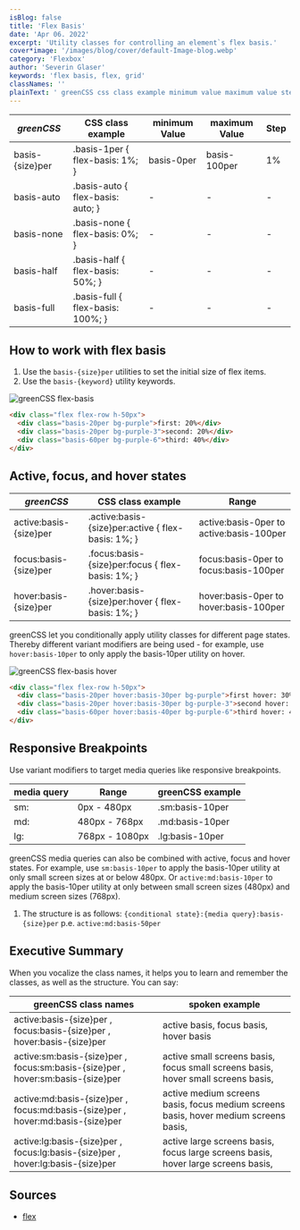 ```yaml
---
isBlog: false
title: 'Flex Basis'
date: 'Apr 06. 2022'
excerpt: 'Utility classes for controlling an element`s flex basis.'
cover*image: '/images/blog/cover/default-Image-blog.webp'
category: 'Flexbox'
author: 'Severin Glaser'
keywords: 'flex basis, flex, grid'
classNames: ''
plainText: ' greenCSS css class example minimum value maximum value step basis size per basis-1per flex-basis: 1%; basis-0per basis-100per 1% basis-auto basis-auto flex-basis: auto; basis-none basis-none flex-basis: 0%; basis-half basis-half flex-basis: 50%; basis-full basis-full flex-basis: 100%; how to work with flex basis 1 use the `basis size per` utilities to set the initial size of flex items 2 use the `basis keyword ` utility keywords ! greenCSS flex-basis images docs flex flex-basis webp?style=centerme  active focus and hover states greenCSS css class example range active:basis size per active :basis size per:active flex-basis: 1%; active:basis-0per to active:basis-100per focus:basis size per focus :basis size per:focus flex-basis: 1%; focus:basis-0per to focus:basis-100per hover:basis size per hover :basis size per:hover flex-basis: 1%; hover:basis-0per to hover:basis-100per greenCSS let you conditionally apply utility classes for different page states thereby different variant modifiers are being used for example use `hover:basis-10per` to only apply the basis-10per utility on hover ! greenCSS flex-basis hover images docs flex flex-basis-hover webp?style=centerme  responsive breakpoints use variant modifiers to target media queries like responsive breakpoints media query range greenCSS example sm: 0px 480px sm:basis-10per md: 480px 768px md:basis-10per lg: 768px 1080px lg:basis-10per greenCSS media queries can also be combined with active focus and hover states for example use `sm:basis-10per` to apply the basis-10per utility at only small screen sizes at or below 480px or `active:md:basis-10per` to apply the basis-10per utility at only between small screen sizes 480px and medium screen sizes 768px 1 the structure is as follows: ` conditional state : media query :basis size per` p e `active:md:basis-50per` executive summary when you vocalize the class names it helps you to learn and remember the classes as well as the structure you can say: greenCSS class names spoken example active:basis size per focus:basis size per hover:basis size per active basis focus basis hover basis active:sm:basis size per focus:sm:basis size per hover:sm:basis size per active small screens basis focus small screens basis hover small screens basis active:md:basis size per focus:md:basis size per hover:md:basis size per active medium screens basis focus medium screens basis hover medium screens basis active:lg:basis size per focus:lg:basis size per hover:lg:basis size per active large screens basis focus large screens basis hover large screens basis sources flex https: developer mozilla org en-us docs web css flex '
---
```


| _greenCSS_      | CSS class example                 | minimum Value | maximum Value | Step |
| --------------- | --------------------------------- | ------------- | ------------- | ---- |
| basis-{size}per | .basis-1per { flex-basis: 1%; }   | basis-0per    | basis-100per  | 1%   |
| basis-auto      | .basis-auto { flex-basis: auto; } | -             | -             | -    |
| basis-none      | .basis-none { flex-basis: 0%; }   | -             | -             | -    |
| basis-half      | .basis-half { flex-basis: 50%; }  | -             | -             | -    |
| basis-full      | .basis-full { flex-basis: 100%; } | -             | -             | -    |

## How to work with flex basis

1. Use the `basis-{size}per` utilities to set the initial size of flex items.
2. Use the `basis-{keyword}` utility keywords.

![greenCSS flex-basis](/images/docs/flex/flex-basis.webp?style=centerme)

```html
<div class="flex flex-row h-50px">
  <div class="basis-20per bg-purple">first: 20%</div>
  <div class="basis-20per bg-purple-3">second: 20%</div>
  <div class="basis-60per bg-purple-6">third: 40%</div>
</div>
```

## Active, focus, and hover states

| _greenCSS_             | CSS class example                                   | Range                                    |
| ---------------------- | --------------------------------------------------- | ---------------------------------------- |
| active:basis-{size}per | .active\:basis-{size}per:active { flex-basis: 1%; } | active:basis-0per to active:basis-100per |
| focus:basis-{size}per  | .focus\:basis-{size}per:focus { flex-basis: 1%; }   | focus:basis-0per to focus:basis-100per   |
| hover:basis-{size}per  | .hover\:basis-{size}per:hover { flex-basis: 1%; }   | hover:basis-0per to hover:basis-100per   |

greenCSS let you conditionally apply utility classes for different page states. Thereby different variant modifiers are being used - for example, use `hover:basis-10per` to only apply the basis-10per utility on hover.

![greenCSS flex-basis hover](/images/docs/flex/flex-basis-hover.webp?style=centerme)

```html
<div class="flex flex-row h-50px">
  <div class="basis-20per hover:basis-30per bg-purple">first hover: 30%</div>
  <div class="basis-20per hover:basis-30per bg-purple-3">second hover: 30%</div>
  <div class="basis-60per hover:basis-40per bg-purple-6">third hover: 40%</div>
</div>
```

## Responsive Breakpoints

Use variant modifiers to target media queries like responsive breakpoints.

| media query | Range          | greenCSS example |
| ----------- | -------------- | ---------------- |
| sm:         | 0px - 480px    | .sm:basis-10per  |
| md:         | 480px - 768px  | .md:basis-10per  |
| lg:         | 768px - 1080px | .lg:basis-10per  |

greenCSS media queries can also be combined with active, focus and hover states. For example, use `sm:basis-10per` to apply the basis-10per utility at only small screen sizes at or below 480px. Or `active:md:basis-10per` to apply the basis-10per utility at only between small screen sizes (480px) and medium screen sizes (768px).

1. The structure is as follows: `{conditional state}:{media query}:basis-{size}per` p.e. `active:md:basis-50per`

## Executive Summary

When you vocalize the class names, it helps you to learn and remember the classes, as well as the structure. You can say:

| greenCSS class names                                                            | spoken example                                                                       |
| ------------------------------------------------------------------------------- | ------------------------------------------------------------------------------------ |
| active:basis-{size}per , focus:basis-{size}per , hover:basis-{size}per          | active basis, focus basis, hover basis                                               |
| active:sm:basis-{size}per , focus:sm:basis-{size}per , hover:sm:basis-{size}per | active small screens basis, focus small screens basis, hover small screens basis,    |
| active:md:basis-{size}per , focus:md:basis-{size}per , hover:md:basis-{size}per | active medium screens basis, focus medium screens basis, hover medium screens basis, |
| active:lg:basis-{size}per , focus:lg:basis-{size}per , hover:lg:basis-{size}per | active large screens basis, focus large screens basis, hover large screens basis,    |

## Sources

- [flex](https://developer.mozilla.org/en-US/docs/Web/CSS/flex)
